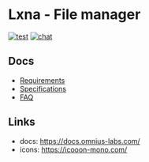 # Lxna - File manager

[![test](https://github.com/omnius-labs/lxna/actions/workflows/test.yml/badge.svg?branch=main)](https://github.com/omnius-labs/lxna/actions/workflows/test.yml)
[![chat](https://badges.gitter.im/omnius-labs.svg)](https://gitter.im/omnius-labs/community)

## Docs

- [Requirements](./docs/requirements/index.adoc)
- [Specifications](./docs/specifications/index.adoc)
- [FAQ](./docs/faq.md)

## Links

- docs: https://docs.omnius-labs.com/
- icons: https://icooon-mono.com/
